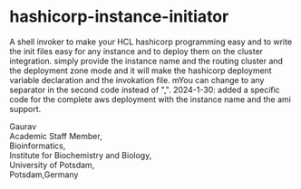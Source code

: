 # hashicorp-instance-initiator
A shell invoker to make your HCL hashicorp programming easy and to write the init files easy for any instance and to deploy them on the cluster integration. simply provide the instance name and the routing cluster and the deployment zone mode and it will make the hashicorp deployment variable declaration and the invokation file.  mYou can change to any separator in the second code instead of ",". 2024-1-30: added a specific code for the complete aws deployment with the instance name and the ami support. 

Gaurav \
Academic Staff Member, \
Bioinformatics,\
Institute for Biochemistry and Biology, \
University of Potsdam, \
Potsdam,Germany
